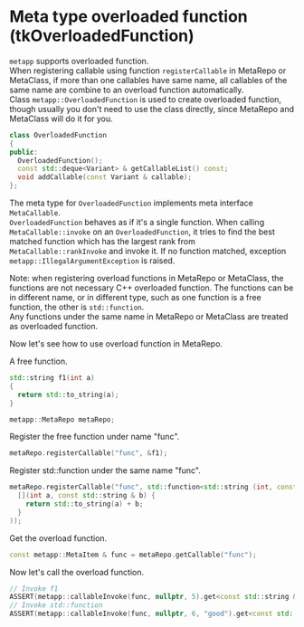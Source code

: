 [//]: # (Auto generated file, don't modify this file.)

# Meta type overloaded function (tkOverloadedFunction)

`metapp` supports overloaded function.  
When registering callable using function `registerCallable` in MetaRepo or MetaClass, if more than one callables
have same name, all callables of the same name are combine to an overload function automatically.  
Class `metapp::OverloadedFunction` is used to create overloaded function, though usually you don't need to use the
class directly, since MetaRepo and MetaClass will do it for you.  

```c++
class OverloadedFunction
{
public:
  OverloadedFunction();
  const std::deque<Variant> & getCallableList() const;
  void addCallable(const Variant & callable);
};
```
The meta type for `OverloadedFunction` implements meta interface `MetaCallable`.  
`OverloadedFunction` behaves as if it's a single function. When calling `MetaCallable::invoke` on an `OverloadedFunction`,
it tries to find the best matched function which has the largest rank from `MetaCallable::rankInvoke` and invoke it.
If no function matched, exception `metapp::IllegalArgumentException` is raised.  

Note: when registering overload functions in MetaRepo or MetaClass, the functions are not necessary C++ overloaded function.
The functions can be in different name, or in different type, such as one function is a free function, the other is `std::function`.   
Any functions under the same name in MetaRepo or MetaClass are treated as overloaded function.

Now let's see how to use overload function in MetaRepo.

A free function.

```c++
std::string f1(int a)
{
  return std::to_string(a);
}
```

```c++
metapp::MetaRepo metaRepo;
```

Register the free function under name "func".

```c++
metaRepo.registerCallable("func", &f1);
```

Register std::function under the same name "func".

```c++
metaRepo.registerCallable("func", std::function<std::string (int, const std::string &)>(
  [](int a, const std::string & b) {
    return std::to_string(a) + b;
  }
));
```

Get the overload function.

```c++
const metapp::MetaItem & func = metaRepo.getCallable("func");
```

Now let's call the overload function.

```c++
// Invoke f1
ASSERT(metapp::callableInvoke(func, nullptr, 5).get<const std::string &>() == "5");
// Invoke std::function
ASSERT(metapp::callableInvoke(func, nullptr, 6, "good").get<const std::string &>() == "6good");
```
